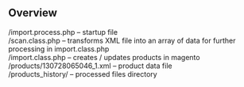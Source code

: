 Overview
-----------------------------------
/import.process.php – startup file<br/>
/scan.class.php – transforms XML file into an array of data for further processing in import.class.php<br/>
/import.class.php – creates / updates products in magento<br/>
/products/130728065046_1.xml – product data file<br/>
/products_history/ – processed files directory<br/>